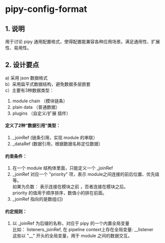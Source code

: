 # pipy-config-format
## 1. 说明 
用于讨论 pipy 通用配置格式，使得配置能兼容各种应用场景。满足通用性、扩展性、易用性。  

## 2. 设计要点  
a) 采用 json 数据格式  
b）采用扁平式数据结构，避免数据多层嵌套  
c）主要有3种数据类型：  
   1. module chain （模块链条）  
   2. plain data （普通数据） 
   3. plugins    （自定义/扩展 插件）    
#### 定义了2种“数据引用”类型：  
1. _joinRef  (链条引用，实现 module 的串联） 
2. _dataRef  (数据引用，根据数据名称定位数据）  
#### 约束条件：   
1. 在一个 module 结构体里面，只能定义一个 _joinRef
2. _joinRef 对应一个 "priority" 项，表示 module之间连接的前后位置、优先级等。   
  如果为负数： 表示连接在模块之前 ，否者连接在模块之后。   
  priority 的值用于顺序排序，数值小的排在前面。  
4. _joinRef 指向的是数组([])   
#### 约定规则：  
1. 以 _joinRef 为后缀的名称，对应于 pipy 的一个内置全局变量  
比如： listeners_joinRef, 在 pipeline context上存在全局变量: \_\_listener    
这些以 "\_\_" 开头的全局变量，用于 module 之间的数据交互。   


